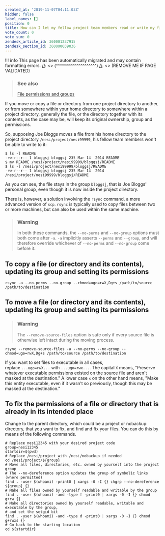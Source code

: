 ```yaml
---
created_at: '2019-11-07T04:11:03Z'
hidden: false
label_names: []
position: 0
title: How can I let my fellow project team members read or write my files?
vote_count: 0
vote_sum: 0
zendesk_article_id: 360001237915
zendesk_section_id: 360000039036
---
```




[//]: <> (REMOVE ME IF PAGE VALIDATED)
[//]: <> (vvvvvvvvvvvvvvvvvvvv)
!!! info
    This page has been automatically migrated and may contain formatting errors.
[//]: <> (^^^^^^^^^^^^^^^^^^^^)
[//]: <> (REMOVE ME IF PAGE VALIDATED)

<blockquote class="blockquote-prereq">
<h3 id="see-also">See also</h3>
<p><a href="https://support.nesi.org.nz/hc/en-gb/articles/360000205435" target="_self">File permissions and groups</a></p>
</blockquote>
<p dir="auto">If you move or copy a file or directory from one project directory to another, or from somewhere within your home directory to somewhere within a project directory, generally the file, or the directory together with its contents, as the case may be, will keep its original ownership, group and permissions.</p>
<p dir="auto">So, supposing Joe Bloggs moves a file from his home directory to the project directory <code>/nesi/project/nesi99999</code>, his fellow team members won't be able to write to it:</p>
<pre dir="ltr"><code>$ ls -l README
-rw-r--r-- 1 bloggsj bloggsj 235 Mar 14  2014 README
$ mv README /nesi/project/nesi99999/bloggsj/README
$ ls -l /nesi/project/nesi99999/bloggsj/README
-rw-r--r-- 1 bloggsj bloggsj 235 Mar 14  2014 /nesi/project/nesi99999/bloggsj/README
</code></pre>
<p dir="auto">As you can see, the file stays in the group <code>bloggsj</code>, that is Joe Bloggs' personal group, even though it is now inside the project directory.</p>
<p dir="auto">There is, however, a solution involving the <code>rsync</code> command, a more advanced version of <code>scp</code>. <code>rsync</code> is typically used to copy files between two or more machines, but can also be used within the same machine.</p>
<blockquote class="blockquote-warning">
<h3 id="perms-group-warning">Warning</h3>
<p>In both these commands, the <code>--no-perms</code> and <code>--no-group</code> options must both come after <code>-a</code>. <code>-a</code> implicitly asserts <code>--perms</code> and <code>--group</code>, and will therefore override whichever of <code>--no-perms</code> and <code>--no-group</code> come before it.</p>
</blockquote>
<h2 dir="auto">To copy a file (or directory and its contents), updating its group and setting its permissions</h2>
<pre dir="ltr"><code>rsync -a --no-perms --no-group --chmod=ugo=rwX,Dg+s /path/to/source /path/to/destination
</code></pre>
<h2 dir="auto">To move a file (or directory and its contents), updating its group and setting its permissions</h2>
<blockquote class="blockquote-warning">
<h3 id="remove-source-warning">Warning</h3>
<p>The <code>--remove-source-files</code> option is safe only if every source file is otherwise left intact during the moving process.</p>
</blockquote>
<pre dir="ltr"><code>rsync --remove-source-files -a --no-perms --no-group --chmod=ugo=rwX,Dg+s /path/to/source /path/to/destination
</code></pre>
<p dir="auto">If you want to set files to executable in all cases, replace <code>...ugo=rwX...</code> with <code>...ugo=rwx...</code>. The capital <code>X</code> means, "Preserve whatever executable permissions existed on the source file and aren't masked at the destination." A lower case <code>x</code> on the other hand means, "Make this entity executable, even if it wasn't so previously, though this may be masked at the destination."</p>
<h2 dir="auto">To fix the permissions of a file or directory that is already in its intended place</h2>
<p dir="auto">Change to the parent directory, which could be a project or nobackup directory, that you want to fix, and find and fix your files. You can do this by means of the following commands.</p>
<pre dir="ltr"><code># Replace nesi12345 with your desired project code
group=nesi12345
startdir=$(pwd)
# Replace /nesi/project with /nesi/nobackup if needed
cd /nesi/project/${group}
# Move all files, directories, etc. owned by yourself into the project group
# The --no-dereference option updates the group of symbolic links (where permitted)
find . -user $(whoami) -print0 | xargs -0 -I {} chgrp --no-dereference ${group} {}<br># Make all files owned by yourself readable and writable by the group<br>find . -user $(whoami) -and -type f -print0 | xargs -0 -I {} chmod g+rw {}
# Make all directories owned by yourself readable, writable and executable by the group,
# and set the setgid bit
find . -user $(whoami) -and -type d -print0 | xargs -0 -I {} chmod g+rwxs {}
# Go back to the starting location
cd ${startdir}
</code></pre>